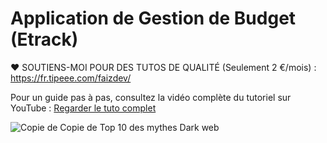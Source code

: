 
# Application de Gestion de Budget (Etrack)

❤️ SOUTIENS-MOI POUR DES TUTOS DE QUALITÉ (Seulement 2 €/mois) :  https://fr.tipeee.com/faizdev/

Pour un guide pas à pas, consultez la vidéo complète du tutoriel sur YouTube :
[Regarder le tuto complet](https://youtu.be/9FQD7AMP5n8)


![Copie de Copie de Top 10 des mythes Dark web](https://github.com/user-attachments/assets/fa5fd13b-8b02-423b-9419-6b465cda0b1c)


